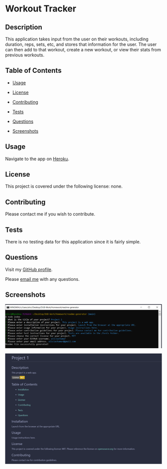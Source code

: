 # Workout Tracker

  ## Description

  This application takes input from the user on their workouts, including duration, reps, sets, etc, and stores that information for the user. The user can then add to that workout, create a new workout, or view their stats from previous workouts.  


  ## Table of Contents 

  * [Usage](#usage)

  * [License](#license)

  * [Contributing](#contributing)

  * [Tests](#tests)

  * [Questions](#questions)

  * [Screenshots](#screenshots)


  ## Usage

  Navigate to the app on [Heroku](https://workout-tracker-564.herokuapp.com/). 


  ## License

  This project is covered under the following license: none.


  ## Contributing

  Please contact me if you wish to contribute. 


  ## Tests

  There is no testing data for this application since it is fairly simple. 


  ## Questions

  Visit my [GitHub profile](https://www.github.com/aliciachamar).

  Please [email me](aliciachamar@gmail.com) with any questions. 

  
  ## Screenshots

  ![Terminal Screenshot](https://raw.githubusercontent.com/aliciachamar/readme-generator/main/assets/images/terminal-screenshot.PNG)

  ![Finished Readme Screenshot](https://raw.githubusercontent.com/aliciachamar/readme-generator/main/assets/images/finished-screenshot.PNG)